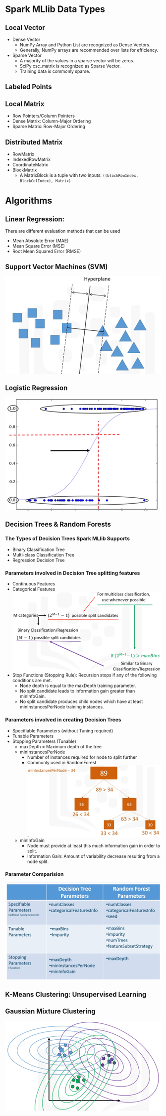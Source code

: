 # Spark MLlib Data Types
## Local Vector
* Dense Vector 
  - NumPy Array and Python List are recognized as Dense Vectors. 
  - Generally, NumPy arrays are recommended over lists for efficiency. 
* Sparse Vector
  - A majority of the values in a sparse vector will be zeros. 
  - SciPy csc_matrix is recognized as Sparse Vector. 
  - Training data is commonly sparse. 

## Labeled Points

## Local Matrix
* Row Pointers/Column Pointers 
* Dense Matrix: Column-Major Ordering
* Sparse Matrix: Row-Major Ordering

## Distributed Matrix 
* RowMatrix
* IndexedRowMatrix
* CoordinateMatrix
* BlockMatrix
  - A MatrixBlock is a tuple with two inputs: `((blockRowIndex, BlockColIndex), Matrix)`

# Algorithms 
## Linear Regression: 
There are different evaluation methods that can be used
* Mean Absolute Error (MAE)
* Mean Square Error (MSE)
* Root Mean Squared Error (RMSE)
## Support Vector Machines (SVM)
![Support Vector Machine](SupportVectorMachine.png)

## Logistic Regression
![Logistic Regression](LogisticRegression.png)

## Decision Trees & Random Forests
### The Types of Decision Trees Spark MLlib Supports
* Binary Classification Tree
* Multi-class Classification Tree
* Regression Decision Tree
### Parameters involved in Decision Tree splitting features
* Continuous Features
* Categorical Features
  ![Categorical Features](CategoricalFeatures.png) 
* Stop Functions (Stopping Rule): Recursion stops if any of the following conditions are met. 
  - Node depth is equal to the maxDepth training parameter.
  - No split candidate leads to information gain greater than minInfoGain. 
  - No split candidate produces child nodes which have at least minInstancesPerNode training instances. 
### Parameters involved in creating Decision Trees
* Specifiable Parameters (without Tuning required)
* Tunable Parameters
* Stopping Parameters (Tunable)
  - maxDepth = Maximum depth of the tree
  - minInstancesPerNode
    * Number of instances required for node to split further
    * Commonly used in RandomForest  
  ![minInstancesPerNode](minInstancesPerNode.PNG)
  - minInfoGain
    * Node must provide at least this much information gain in order to split. 
    * Information Gain: Amount of variability decrease resulting from a node split. 
    
### Parameter Comparision
![Parameter Comparision](decision-tree-and-random-forest-parameter-comparision.PNG)

## K-Means Clustering: Unsupervised Learning
## Gaussian Mixture Clustering
![Gaussian Mixture Clustering](GaussianMixtureClustering.png)
